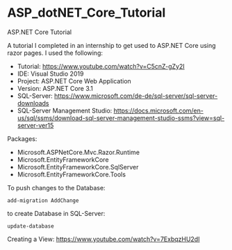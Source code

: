 # ASP_dotNET_Core_Tutorial
ASP.NET Core Tutorial

A tutorial I completed in an internship to get used to ASP.NET Core using razor pages. I used the following:
- Tutorial: https://www.youtube.com/watch?v=C5cnZ-gZy2I
- IDE: Visual Studio 2019
- Project: ASP.NET Core Web Application
- Version: ASP.NET Core 3.1
- SQL-Server: https://www.microsoft.com/de-de/sql-server/sql-server-downloads
- SQL-Server Management Studio: https://docs.microsoft.com/en-us/sql/ssms/download-sql-server-management-studio-ssms?view=sql-server-ver15


Packages:
- Microsoft.ASPNetCore.Mvc.Razor.Runtime
- Microsoft.EntityFrameworkCore
- Microsoft.EntityFrameworkCore.SqlServer
- Microsoft.EntityFrameworkCore.Tools

To push changes to the Database:

`add-migration AddChange`

to create Database in SQL-Server:

`update-database`

Creating a View: https://www.youtube.com/watch?v=7ExbqzHU2dI
